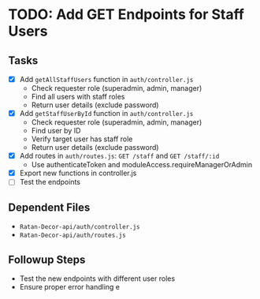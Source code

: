 # TODO: Add GET Endpoints for Staff Users

## Tasks
- [x] Add `getAllStaffUsers` function in `auth/controller.js`
  - Check requester role (superadmin, admin, manager)
  - Find all users with staff roles
  - Return user details (exclude password)
- [x] Add `getStaffUserById` function in `auth/controller.js`
  - Check requester role (superadmin, admin, manager)
  - Find user by ID
  - Verify target user has staff role
  - Return user details (exclude password)
- [x] Add routes in `auth/routes.js`: `GET /staff` and `GET /staff/:id`
  - Use authenticateToken and moduleAccess.requireManagerOrAdmin
- [x] Export new functions in controller.js
- [ ] Test the endpoints

## Dependent Files
- `Ratan-Decor-api/auth/controller.js`
- `Ratan-Decor-api/auth/routes.js`

## Followup Steps
- Test the new endpoints with different user roles
- Ensure proper error handling
e